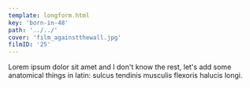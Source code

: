 ```yaml
---
template: longform.html
key: 'born-in-48'
path: '../../'
cover: 'film_againstthewall.jpg'
filmID: '25'
---
```


Lorem ipsum dolor sit amet and I don't know the rest, let's add some anatomical things in latin: sulcus tendinis musculis flexoris halucis longi.
